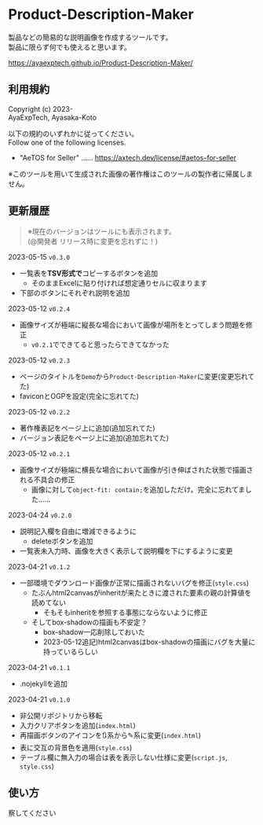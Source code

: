 # Product-Description-Maker

製品などの簡易的な説明画像を作成するツールです。  
製品に限らず何でも使えると思います。

https://ayaexptech.github.io/Product-Description-Maker/

## 利用規約

Copyright (c) 2023-  
AyaExpTech, Ayasaka-Koto

以下の規約のいずれかに従ってください。  
Follow one of the following licenses.

- "AeTOS for Seller" …… https://axtech.dev/license/#aetos-for-seller

※このツールを用いて生成された画像の著作権はこのツールの製作者に帰属しません。

## 更新履歴

> ※現在のバージョンはツールにも表示されます。  
> (@開発者 リリース時に変更を忘れずに！)

2023-05-15 `v0.3.0`
- 一覧表を**TSV形式で**コピーするボタンを追加
    - そのままExcelに貼り付ければ想定通りセルに収まります
- 下部のボタンにそれぞれ説明を追加

2023-05-12 `v0.2.4`
- 画像サイズが極端に縦長な場合において画像が場所をとってしまう問題を修正
    - `v0.2.1`でできてると思ったらできてなかった

2023-05-12 `v0.2.3`
- ページのタイトルを`Demo`から`Product-Description-Maker`に変更(変更忘れてた)
- faviconとOGPを設定(完全に忘れてた)

2023-05-12 `v0.2.2`
- 著作権表記をページ上に追加(追加忘れてた)
- バージョン表記をページ上に追加(追加忘れてた)

2023-05-12 `v0.2.1`
- 画像サイズが極端に横長な場合において画像が引き伸ばされた状態で描画される不具合の修正
    - 画像に対して`object-fit: contain;`を追加しただけ。完全に忘れてました……

2023-04-24 `v0.2.0`
- 説明記入欄を自由に増減できるように
    - deleteボタンを追加
- 一覧表未入力時、画像を大きく表示して説明欄を下にするように変更

2023-04-21 `v0.1.2`
- 一部環境でダウンロード画像が正常に描画されないバグを修正(`style.css`)
    - たぶんhtml2canvasがinheritが来たときに渡された要素の親の計算値を読めてない
        - そもそもinheritを参照する事態にならないように修正
    - そしてbox-shadowの描画も不安定？
        - box-shadow一応削除しておいた
        - 2023-05-12追記)html2canvasはbox-shadowの描画にバグを大量に持っているらしい

2023-04-21 `v0.1.1`
- .nojekyllを追加

2023-04-21 `v0.1.0`
- 非公開リポジトリから移転
- 入力クリアボタンを追加(`index.html`)
- 再描画ボタンのアイコンを🔃系から✎系に変更(`index.html`)
- 表に交互の背景色を適用(`style.css`)
- テーブル欄に無入力の場合は表を表示しない仕様に変更(`script.js`, `style.css`)

## 使い方

察してください